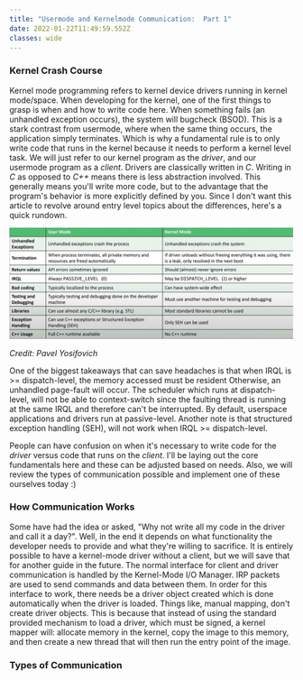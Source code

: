 ```yaml
---
title: "Usermode and Kernelmode Communication:  Part 1"
date: 2022-01-22T11:49:59.552Z
classes: wide
---
```

### Kernel Crash Course

Kernel mode programming refers to kernel device drivers running in kernel mode/space. When developing for the kernel, one of the first things to grasp is when and how to write code here. When something fails (an unhandled exception occurs), the system will bugcheck (BSOD). This is a stark contrast from usermode, where when the same thing occurs, the application simply terminates. Which is why a fundamental rule is to only write code that runs in the kernel because it needs to perform a kernel level task. We will just refer to our kernel program as the *driver*, and our usermode program as a *client*. Drivers are classically written in *C*. Writing in *C* as opposed to *C++* means there is less abstraction involved. This generally means you'll write more code, but to the advantage that the program's behavior is more explicitly defined by you. Since I don't want this article to revolve around entry level topics about the differences, here's a quick rundown.

![](/assets/images/kernel_vs_user.png)

*Credit:  Pavel Yosifovich*

One of the biggest takeaways that can save headaches is that when IRQL is >= dispatch-level, the memory accessed must be resident  Otherwise, an unhandled page-fault will occur. The scheduler which runs at dispatch-level, will not be able to context-switch since the faulting thread is running at the same IRQL and therefore can't be interrupted. By default, userspace applications and drivers run at passive-level. Another note is that structured exception handling (SEH), will not work when IRQL >= dispatch-level.

People can have confusion on when it's necessary to write code for the *driver* versus code that runs on the *client*.  I'll be laying out the core fundamentals here and these can be adjusted based on needs.  Also, we will review the types of communication possible and implement one of these ourselves today :)

### How Communication Works

Some have had the idea or asked, "Why not write all my code in the driver and call it a day?". Well, in the end it depends on what functionality the developer needs to provide and what they're willing to sacrifice. It is entirely possible to have a kernel-mode driver without a client, but we will save that for another guide in the future. The normal interface for client and driver communication is handled by the Kernel-Mode I/O Manager. IRP packets are used to send commands and data between them. In order for this interface to work, there needs be a driver object created which is done automatically when the driver is loaded. Things like, manual mapping, don't create driver objects. This is because that instead of using the standard provided mechanism to load a driver, which must be signed, a kernel mapper will: allocate memory in the kernel, copy the image to this memory, and then create a new thread that will then run the entry point of the image. 

### Types of Communication